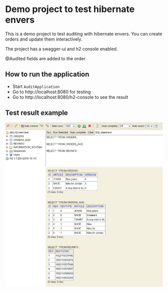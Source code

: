 # Demo project to test hibernate envers

This is a demo project to test auditing with hibernate envers.
You can create orders and update them interactively.

The project has a swagger-ui and h2 console enabled.

@Audited fields are added to the order

## How to run the application

- Start `AuditApplication`
- Go to http://localhost:8080 for testing
- Go to http://localhost:8080/h2-console to see the result

## Test result example

![Screenshot](/images/screenshot.jpg)